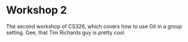 # Workshop 2

The second workshop of CS326, which covers how to use Git in a group setting.
Gee, that Tim Richards guy is pretty cool
